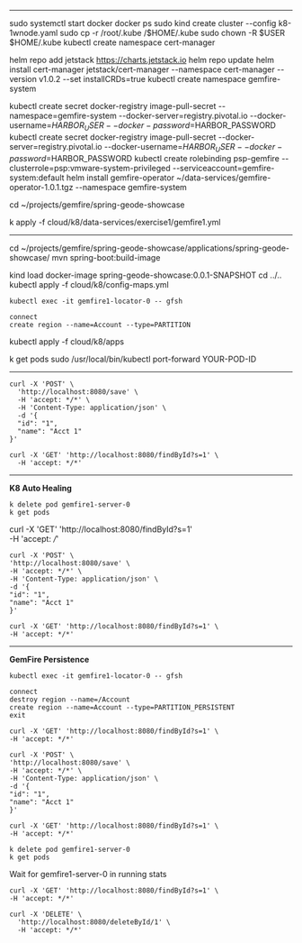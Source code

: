 

------
sudo systemctl start docker
docker ps
sudo kind create cluster  --config k8-1wnode.yaml
sudo cp -r /root/.kube /$HOME/.kube
sudo chown -R $USER $HOME/.kube
kubectl create namespace cert-manager

helm repo add jetstack https://charts.jetstack.io
helm repo update
helm install cert-manager jetstack/cert-manager --namespace cert-manager  --version v1.0.2 --set installCRDs=true
kubectl create namespace gemfire-system

kubectl create secret docker-registry image-pull-secret --namespace=gemfire-system --docker-server=registry.pivotal.io --docker-username=$HARBOR_USER --docker-password=$HARBOR_PASSWORD
kubectl create secret docker-registry image-pull-secret --docker-server=registry.pivotal.io --docker-username=$HARBOR_USER --docker-password=$HARBOR_PASSWORD
kubectl create rolebinding psp-gemfire --clusterrole=psp:vmware-system-privileged --serviceaccount=gemfire-system:default
helm install gemfire-operator ~/data-services/gemfire-operator-1.0.1.tgz --namespace gemfire-system

cd ~/projects/gemfire/spring-geode-showcase

k apply -f cloud/k8/data-services/exercise1/gemfire1.yml

---

cd ~/projects/gemfire/spring-geode-showcase/applications/spring-geode-showcase/
mvn spring-boot:build-image


kind load docker-image spring-geode-showcase:0.0.1-SNAPSHOT
cd ../..
kubectl apply -f cloud/k8/config-maps.yml




```shell script
kubectl exec -it gemfire1-locator-0 -- gfsh
```

```shell script
connect
create region --name=Account --type=PARTITION
```

kubectl apply -f cloud/k8/apps

k get pods
sudo /usr/local/bin/kubectl port-forward YOUR-POD-ID


------


```shell script
curl -X 'POST' \
  'http://localhost:8080/save' \
  -H 'accept: */*' \
  -H 'Content-Type: application/json' \
  -d '{
  "id": "1",
  "name": "Acct 1"
}'
```


```shell script
curl -X 'GET' 'http://localhost:8080/findById?s=1' \
  -H 'accept: */*'
```


--------------------
**K8 Auto Healing**

```shell script
k delete pod gemfire1-server-0
k get pods

```

curl -X 'GET' 'http://localhost:8080/findById?s=1' \
-H 'accept: */*'

```shell script
curl -X 'POST' \
'http://localhost:8080/save' \
-H 'accept: */*' \
-H 'Content-Type: application/json' \
-d '{
"id": "1",
"name": "Acct 1"
}'
```

```shell script
curl -X 'GET' 'http://localhost:8080/findById?s=1' \
-H 'accept: */*'

```
------------------

**GemFire Persistence**


```shell script
kubectl exec -it gemfire1-locator-0 -- gfsh
```

```shell script
connect
destroy region --name=/Account
create region --name=Account --type=PARTITION_PERSISTENT
exit
```

```shell script
curl -X 'GET' 'http://localhost:8080/findById?s=1' \
-H 'accept: */*'
```


```shell script
curl -X 'POST' \
'http://localhost:8080/save' \
-H 'accept: */*' \
-H 'Content-Type: application/json' \
-d '{
"id": "1",
"name": "Acct 1"
}'
```

```shell script
curl -X 'GET' 'http://localhost:8080/findById?s=1' \
-H 'accept: */*'
```


```shell script
k delete pod gemfire1-server-0
k get pods
```

Wait for gemfire1-server-0 in running stats

```shell script
curl -X 'GET' 'http://localhost:8080/findById?s=1' \
-H 'accept: */*'
```


```shell script
curl -X 'DELETE' \
  'http://localhost:8080/deleteById/1' \
  -H 'accept: */*'
  
```
